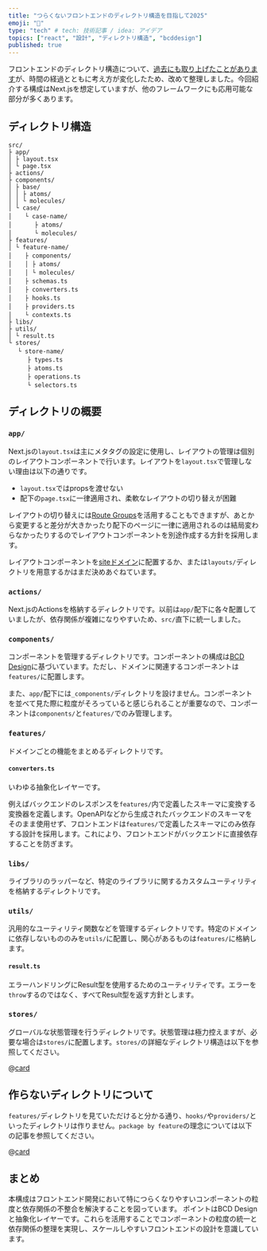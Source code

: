 ```yaml
---
title: "つらくないフロントエンドのディレクトリ構造を目指して2025"
emoji: "🌳"
type: "tech" # tech: 技術記事 / idea: アイデア
topics: ["react", "設計", "ディレクトリ構造", "bcddesign"]
published: true
---
```


フロントエンドのディレクトリ構造について、[過去にも取り上げたことがあります](https://qiita.com/airRnot1106/items/7e57bbd3f040bf41454b)が、時間の経過とともに考え方が変化したため、改めて整理しました。今回紹介する構成はNext.jsを想定していますが、他のフレームワークにも応用可能な部分が多くあります。

## ディレクトリ構造

```plaintext
src/
├ app/
│ ├ layout.tsx
│ └ page.tsx
├ actions/
├ components/
│ ├ base/
│ │ ├ atoms/
│ │ └ molecules/
│ └ case/
│ 　 └ case-name/
│ 　 　 ├ atoms/
│ 　 　 └ molecules/
├ features/
│ └ feature-name/
│ 　 ├ components/
│ 　 │ ├ atoms/
│ 　 │ └ molecules/
│ 　 ├ schemas.ts
│ 　 ├ converters.ts
│ 　 ├ hooks.ts
│ 　 ├ providers.ts
│ 　 └ contexts.ts
├ libs/
├ utils/
│ └ result.ts
└ stores/
　 └ store-name/
　 　 ├ types.ts
　 　 ├ atoms.ts
　 　 ├ operations.ts
　 　 └ selectors.ts

```

## ディレクトリの概要

### `app/`
Next.jsの`layout.tsx`は主にメタタグの設定に使用し、レイアウトの管理は個別のレイアウトコンポーネントで行います。レイアウトを`layout.tsx`で管理しない理由は以下の通りです。

- `layout.tsx`ではpropsを渡せない
- 配下の`page.tsx`に一律適用され、柔軟なレイアウトの切り替えが困難

レイアウトの切り替えには[Route Groups](https://nextjs.org/docs/app/building-your-application/routing/route-groups)を活用することもできますが、あとから変更すると差分が大きかったり配下のページに一律に適用されるのは結局変わらなかったりするのでレイアウトコンポーネントを別途作成する方針を採用します。

レイアウトコンポーネントを[siteドメイン](https://zenn.dev/misuken/articles/4e24c620e79af6)に配置するか、または`layouts/`ディレクトリを用意するかはまだ決めあぐねています。

### `actions/`
Next.jsのActionsを格納するディレクトリです。以前は`app/`配下に各々配置していましたが、依存関係が複雑になりやすいため、`src/`直下に統一しました。

### `components/`
コンポーネントを管理するディレクトリです。コンポーネントの構成は[BCD Design](https://qiita.com/misuken/items/19f9f603ab165e228fe1)に基づいています。ただし、ドメインに関連するコンポーネントは`features/`に配置します。

また、`app/`配下には`_components/`ディレクトリを設けません。コンポーネントを並べて見た際に粒度がそろっていると感じられることが重要なので、コンポーネントは`components/`と`features/`でのみ管理します。

### `features/`
ドメインごとの機能をまとめるディレクトリです。

#### `converters.ts`
いわゆる抽象化レイヤーです。

例えばバックエンドのレスポンスを`features/`内で定義したスキーマに変換する変換器を定義します。OpenAPIなどから生成されたバックエンドのスキーマをそのまま使用せず、フロントエンドは`features/`で定義したスキーマにのみ依存する設計を採用します。これにより、フロントエンドがバックエンドに直接依存することを防ぎます。

### `libs/`
ライブラリのラッパーなど、特定のライブラリに関するカスタムユーティリティを格納するディレクトリです。

### `utils/`
汎用的なユーティリティ関数などを管理するディレクトリです。特定のドメインに依存しないもののみを`utils/`に配置し、関心があるものは`features/`に格納します。

#### `result.ts`
エラーハンドリングにResult型を使用するためのユーティリティです。エラーを`throw`するのではなく、すべてResult型を返す方針とします。

### `stores/`
グローバルな状態管理を行うディレクトリです。状態管理は極力控えますが、必要な場合は`stores/`に配置します。`stores/`の詳細なディレクトリ構造は以下を参照してください。

@[card](https://zenn.dev/warabi/articles/2521222d57a71f)

## 作らないディレクトリについて

`features/`ディレクトリを見ていただけると分かる通り、`hooks/`や`providers/`といったディレクトリは作りません。`package by feature`の理念については以下の記事を参照してください。

@[card](https://zenn.dev/misuken/articles/bdd33790ed4cd0#utils-%E3%82%84-hooks-%E3%81%AB%E3%81%AF%E4%BD%95%E3%81%8C%E5%85%A5%E3%82%8B%E3%81%AE%E3%81%8B%EF%BC%9F)

## まとめ
本構成はフロントエンド開発において特につらくなりやすいコンポーネントの粒度と依存関係の不整合を解決することを図っています。
ポイントはBCD Designと抽象化レイヤーです。これらを活用することでコンポーネントの粒度の統一と依存関係の整理を実現し、スケールしやすいフロントエンドの設計を意識しています。
